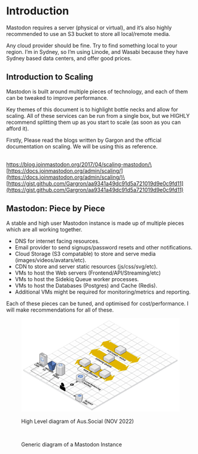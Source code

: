 # Introduction

Mastodon requires a server (physical or virtual), and it’s also highly recommended to use an S3 bucket to store all local/remote media.

Any cloud provider should be fine. Try to find something local to your region. I’m in Sydney, so I’m using Linode, and Wasabi because they have Sydney based data centers, and offer good prices.

## Introduction to Scaling

Mastodon is built around multiple pieces of technology, and each of them can be tweaked to improve performance.

Key themes of this document is to highlight bottle necks and allow for scaling. All of these services can be run from a single box, but we HIGHLY recommend splitting them up as you start to scale (as soon as you can afford it).

Firstly, Please read the blogs written by Gargon and the official documentation on scaling. We will be using this as reference.

\
[https://blog.joinmastodon.org/2017/04/scaling-mastodon/\
](https://blog.joinmastodon.org/2017/04/scaling-mastodon/)[https://docs.joinmastodon.org/admin/scaling/](https://docs.joinmastodon.org/admin/scaling/)\
[https://gist.github.com/Gargron/aa9341a49dc91d5a721019d9e0c9fd11](https://gist.github.com/Gargron/aa9341a49dc91d5a721019d9e0c9fd11)

## Mastodon: Piece by Piece

A stable and high user Mastodon instance is made up of multiple pieces which are all working together.

* DNS for internet facing resources.
* Email provider to send signups/password resets and other notifications.
* Cloud Storage (S3 compatable) to store and serve media (images/videos/avatars/etc).
* CDN to store and server static resources (js/css/svg/etc).
* VMs to host the Web servers (Frontend/API/Streaming/etc)
* VMs to host the Sidekiq Queue worker processes.
* VMs to host the Databases (Postgres) and Cache (Redis).
* Additional VMs might be required for monitoring/metrics and reporting.

Each of these pieces can be tuned, and optimised for cost/performance. I will make recommendations for all of these.

<figure><img src=".gitbook/assets/image.png" alt=""><figcaption><p>High Level diagram of Aus.Social (NOV 2022)</p></figcaption></figure>



<figure><img src="https://lh6.googleusercontent.com/_mWsfCArEKIr4YwIzI5t5X3yEwAa-XgUECQelS135_w6R6g60pAVbWIPuRE9Ob5Jdv2SNSkCIvnYfHDE421CNEyKMvRc5RWbPVgTAo-jc8u0jrE-l3GFW7TtyrB81JpsZHi-2LoU0CzMCm1a3mLLX9aCNDIonb_jtb-PhTUn0HjS9FwU3wp76ledOU9BPw" alt=""><figcaption><p>Generic diagram of a Mastodon Instance</p></figcaption></figure>

